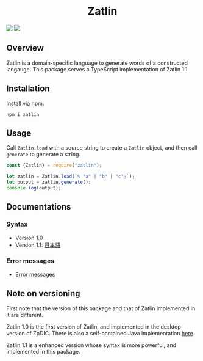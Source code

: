 <div align="center">
<h1>Zatlin</h1>
</div>

![](https://img.shields.io/github/package-json/v/Ziphil/TypescriptZatlin)
![](https://img.shields.io/github/commit-activity/y/Ziphil/TypescriptZatlin?label=commits)


## Overview
Zatlin is a domain-specific language to generate words of a constructed langauge.
This package serves a TypeScript implementation of Zatlin 1.1.

## Installation
Install via [npm](https://www.npmjs.com/package/zatlin).
```
npm i zatlin
```

## Usage
Call `Zatlin.load` with a source string to create a `Zatlin` object, and then call `generate` to generate a string.
```javascript
const {Zatlin} = require("zatlin");

let zatlin = Zatlin.load(`% "a" | "b" | "c";`);
let output = zatlin.generate();
console.log(output);
```

## Documentations
### Syntax
- Version 1.0
- Version 1.1: [日本語](document/syntax.md)

### Error messages
- [Error messages](document/error.md)

## Note on versioning
First note that the version of this package and that of Zatlin implemented in it are different.

Zatlin 1.0 is the first version of Zatlin, and implemented in the desktop version of ZpDIC.
There is also a self-contained Java implementation [here](https://github.com/Ziphil/Zatlin).

Zatlin 1.1 is a enhanced version whose syntax is more powerful, and implemented in this package.